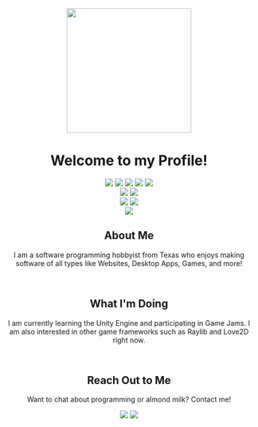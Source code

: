 <div align="center">
  <img src="https://avatars.githubusercontent.com/u/68769498?v=4" style="width: 250px; height: 250px;">
  <h1>Welcome to my Profile!</h1>
  </img>
  <img src="https://img.shields.io/badge/-c++-blue?logo=c%2B%2B&style=for-the-badge"/>
  <img src="https://img.shields.io/badge/c%23-%23239120.svg?style=for-the-badge&logo=c-sharp&logoColor=white"/>
  <img src="https://img.shields.io/badge/html5-%23E34F26.svg?style=for-the-badge&logo=html5&logoColor=white"/>
  <img src="https://img.shields.io/badge/javascript-%23323330.svg?style=for-the-badge&logo=javascript&logoColor=%23F7DF1E"/>
  <img src="https://img.shields.io/badge/css3-%231572B6.svg?style=for-the-badge&logo=css3&logoColor=white"/>
  <br/>
  <img src="https://img.shields.io/badge/Visual%20Studio-5C2D91.svg?style=for-the-badge&logo=visual-studio&logoColor=white"/>
  <img src="https://img.shields.io/badge/Visual%20Studio%20Code-0078d7.svg?style=for-the-badge&logo=visual-studio-code&logoColor=white"/>
  <br/>
  <img src="https://img.shields.io/badge/Windows-0078D6?style=for-the-badge&logo=windows&logoColor=white"/>
  <img src="https://img.shields.io/badge/mac%20os-000000?style=for-the-badge&logo=macos&logoColor=F0F0F0"/>
  <br/>
  <img src="https://img.shields.io/badge/unity-%23000000.svg?style=for-the-badge&logo=unity&logoColor=white"/>
</div>

<div align="center">
  <h2>About Me</h2>
  <p>I am a software programming hobbyist from Texas who enjoys making software of all types like Websites, Desktop Apps, Games, and more!</p>
</div>

<br/>

<div align="center">
  <h2>What I'm Doing</h2>
  <p>I am currently learning the Unity Engine and participating in Game Jams. I am also interested in other game frameworks such as Raylib and Love2D right now.</p>
</div>
  
<br/>
  
<div align="center">
  <h2 align="center">Reach Out to Me</h2>
  <p>Want to chat about programming or almond milk? Contact me!</p>
  <a href="mailto:lukeybuzzukey@gmail.com" style="text-decoration: none;">
    <img src="https://img.shields.io/badge/Gmail-D14836?style=for-the-badge&logo=gmail&logoColor=white"/>
  </a>
  <img src="https://img.shields.io/badge/Prodski⋕2432-%237289DA.svg?style=for-the-badge&logo=discord&logoColor=white">
</div>


  

<!--
**Shakenbeet/Shakenbeet** is a ✨ _special_ ✨ repository because its `README.md` (this file) appears on your GitHub profile.

Here are some ideas to get you started:

- 🔭 I’m currently working on ...
- 🌱 I’m currently learning ...
- 👯 I’m looking to collaborate on ...
- 🤔 I’m looking for help with ...
- 💬 Ask me about ...
- 📫 How to reach me: ...
- 😄 Pronouns: ...
- ⚡ Fun fact: ...
-->
